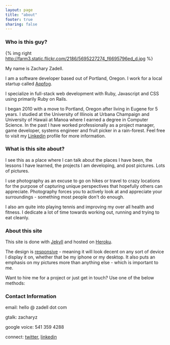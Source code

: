 ```yaml
---
layout: page
title: "about"
footer: true
sharing: false
---
```


### Who is this guy?

{% img right http://farm3.static.flickr.com/2186/5695227274_f6695796ed_d.jpg %}

My name is Zachary Zadell.

I am a software developer based out of Portland, Oregon. I work for a
local startup called [Appfog](http://appfog.com/). 

I specialize in full-stack web development with Ruby, Javascript and CSS using primarily Ruby on Rails.

I began 2010 with a move to Portland, Oregon after living in Eugene for 5
years. I studied at the University of Illinois at Urbana Champaign and
University of Hawaii at Manoa where I earned a degree in Computer Science. In
the past I have worked professionally as a project manager, game developer,
systems engineer and fruit picker in a rain-forest. Feel free to visit my
[Linkedin](http://www.linkedin.com/in/zacharyz) profile for more information.

### What is this site about?

I see this as a place where I can talk about the places I have been, the
lessons I have learned, the projects I am developing, and post pictures. Lots
of pictures.

I use photography as an excuse to go on hikes or travel to crazy locations
for the purpose of capturing unique perspectives that hopefully others can
appreciate. Photography forces you to actively look at and appreciate your
surroundings - something most people don't do enough.

I also am quite into playing tennis and improving my over all health and fitness. I dedicate a lot of time towards working out, running and trying to eat cleanly.


### About this site

This site is done with [Jekyll](http://jekyllrb.com/) and hosted on [Heroku](http://www.heroku.com/). 

The design is [responsive](http://www.alistapart.com/articles/responsive-web-design/) - meaning it will look decent on any sort of
device I display it on, whether that be my iphone or my desktop. It also puts an emphasis on my pictures more
than anything else - which is important to me.

Want to hire me for a project or just get in touch? Use one of the below
methods:

### Contact Information

email: hello @ zadell dot com 

gtalk: zacharyz 

google voice: 541 359 4288

connect: [twitter](http://twitter.com/zzadell), [linkedin](http://www.linkedin.com/in/zacharyz)
